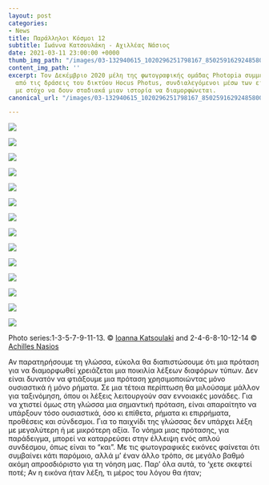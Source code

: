 ```yaml
---
layout: post
categories:
- News
title: Παράλληλοι Κόσμοι 12
subtitle: Ιωάννα Κατσουλάκη - Αχιλλέας Νάσιος
date: 2021-03-11 23:00:00 +0000
thumb_img_path: "/images/03-132940615_1020296251798167_8502591629248580064_n.jpg"
content_img_path: ''
excerpt: Τον Δεκέμβριο 2020 μέλη της φωτογραφικής ομάδας Photopia συμμετείχαν σε μια
  από τις δράσεις του δικτύου Hocus Photus, συνδιαλεγόμενοι μέσω των εικόνων τους
  με στόχο να δουν σταδιακά μιαν ιστορία να διαμορφώνεται.
canonical_url: "/images/03-132940615_1020296251798167_8502591629248580064_n.jpg"

---
```

![](/images/01-132604512_237546471165487_7965644463605803648_n.jpg)

![](/images/02_the-silent-gaze-of-the-stork-achilles-nasios.jpg)

![](/images/03-132940615_1020296251798167_8502591629248580064_n.jpg)

![](/images/04-26756490_10214857078042862_4290110299037359207_o.jpg)

![](/images/05-133341728_315275366374446_6107609736516202524_n.jpg)

![](/images/06-77304224_10220479506120050_4969326192818651136_o.jpg)

![](/images/07-133708020_407930053658096_6680900622422646344_n.jpg)

![](/images/08-16487059_10211689969107118_6753814191550027612_o.jpg)

![](/images/09-134060286_1126278511138106_5425580158226055701_n.jpg)

![](/images/10_mg_3378.jpg)

![](/images/11-135548157_1012154452609160_1047016337764798294_n.jpg)

![](/images/12-20689511_10213564759095696_2166187350760779270_o.jpg)

![](/images/13-136403426_465137664890881_7342291199081455347_n.jpg)

![](/images/14_mg_1077.jpg)

Photo series:1-3-5-7-9-11-13. © <a href="https://www.facebook.com/jkatsoulaki" target="blank">Ioanna Katsoulaki</a> and  2-4-6-8-10-12-14 © <a href="https://anikon.org/" target="blank">Achilles Nasios</a>

Αν παρατηρήσουμε τη γλώσσα, εύκολα θα διαπιστώσουμε ότι μια πρόταση για να διαμορφωθεί χρειάζεται μια ποικιλία λέξεων διαφόρων τύπων. Δεν είναι δυνατόν να φτιάξουμε μια πρόταση χρησιμοποιώντας μόνο ουσιαστικά ή μόνο ρήματα. Σε μια τέτοια περίπτωση θα μιλούσαμε μάλλον για ταξινόμηση, όπου οι λέξεις λειτουργούν σαν εννοιακές μονάδες. Για να χτιστεί όμως στη γλώσσα μια σημαντική πρόταση, είναι απαραίτητο να υπάρξουν τόσο ουσιαστικά, όσο κι επίθετα, ρήματα κι επιρρήματα, προθέσεις και σύνδεσμοι. Για το παιχνίδι της γλώσσας δεν υπάρχει λέξη με μεγαλύτερη ή με μικρότερη αξία. Το νόημα μιας πρότασης, για παράδειγμα, μπορεί να καταρρεύσει στην έλλειψη ενός απλού συνδέσμου, όπως είναι το “και”. Με τις φωτογραφικές εικόνες φαίνεται ότι συμβαίνει κάτι παρόμοιο, αλλά μ’ έναν άλλο τρόπο, σε μεγάλο βαθμό ακόμη απροσδιόριστο για τη νόηση μας. Παρ’ όλα αυτά, το ‘χετε σκεφτεί ποτέ; Αν η εικόνα ήταν λέξη, τι μέρος του λόγου θα ήταν;